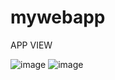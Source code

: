 # mywebapp

APP VIEW


![image](https://user-images.githubusercontent.com/114052035/212546365-cc7acaaf-580b-4a7f-9280-de7a3c007a18.png)
![image](https://user-images.githubusercontent.com/114052035/212546409-c05d02c5-a087-4e4d-afcd-0177d99a65d9.png)
